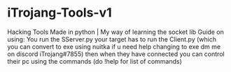 # iTrojang-Tools-v1
Hacking Tools Made in python | My way of learning the socket lib
Guide on using: You run the SServer.py your target has to run the Client.py (which you can convert to exe using nuitka if u need help changing to exe dm me on discord iTrojang#7855) then when they have connected you can control their pc using the commands (do !help for list of commands)
